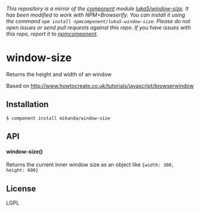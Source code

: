*This repository is a mirror of the [component](http://component.io) module [luka5/window-size](http://github.com/luka5/window-size). It has been modified to work with NPM+Browserify. You can install it using the command `npm install npmcomponent/luka5-window-size`. Please do not open issues or send pull requests against this repo. If you have issues with this repo, report it to [npmcomponent](https://github.com/airportyh/npmcomponent).*

# window-size

  Returns the height and width of an window

  Based on http://www.howtocreate.co.uk/tutorials/javascript/browserwindow

## Installation

    $ component install mikanda/window-size

## API

#### window-size()

Returns the current inner window size as an object like ``{width: 300, height: 600}``

## License

  LGPL
